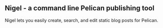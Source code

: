 ## Nigel - a command line Pelican publishing tool

Nigel lets you easily create, search, and edit static blog posts for Pelican.

